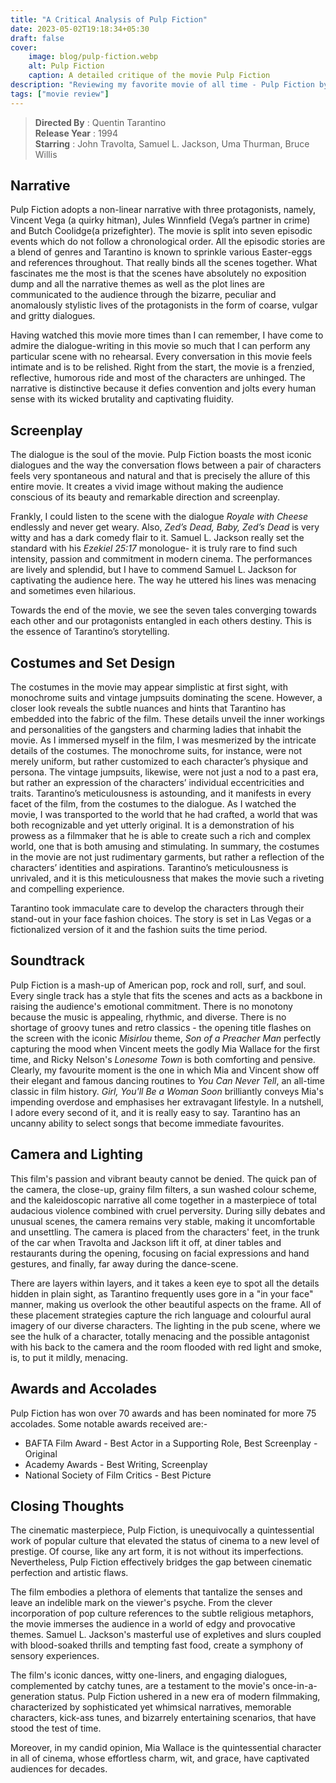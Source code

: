 ```yaml
---
title: "A Critical Analysis of Pulp Fiction"
date: 2023-05-02T19:18:34+05:30
draft: false
cover: 
    image: blog/pulp-fiction.webp
    alt: Pulp Fiction
    caption: A detailed critique of the movie Pulp Fiction 
description: "Reviewing my favorite movie of all time - Pulp Fiction by Quentin Tarantino starring John Travolta, Samuel L. Jackson, Uma Thurman, Bruce Willis."
tags: ["movie review"]
---
```


>**Directed By** : Quentin Tarantino  
>**Release Year** : 1994  
>**Starring** : John Travolta, Samuel L. Jackson, Uma Thurman, Bruce Willis

## Narrative

Pulp Fiction adopts a non-linear narrative with three protagonists, namely, Vincent Vega (a quirky hitman), Jules Winnfield (Vega’s partner in crime) and Butch Coolidge(a prizefighter). The movie is split into seven episodic events which do not follow a chronological order. All the episodic stories are a blend of genres and Tarantino is known to sprinkle various Easter-eggs and references throughout. That really binds all the scenes together. What fascinates me the most is that the scenes have absolutely no exposition dump and all the narrative themes as well as the plot lines are communicated to the audience through the bizarre, peculiar and anomalously stylistic lives of the protagonists in the form of coarse, vulgar and gritty dialogues.

Having watched this movie more times than I can remember, I have come to admire the dialogue-writing in this movie so much that I can perform any particular scene with no rehearsal. Every conversation in this movie feels intimate and is to be relished. Right from the start, the movie is a frenzied, reflective, humorous ride and most of the characters are unhinged. The narrative is distinctive because it defies convention and jolts every human sense with its wicked brutality and captivating fluidity.

## Screenplay

The dialogue is the soul of the movie. Pulp Fiction boasts the most iconic dialogues and the way the conversation flows between a pair of characters feels very spontaneous and natural and that is precisely the allure of this entire movie. It creates a vivid image without making the audience conscious of its beauty and remarkable direction and screenplay.

Frankly, I could listen to the scene with the dialogue *Royale with Cheese* endlessly and never get weary. Also, *Zed’s Dead, Baby, Zed’s Dead* is very witty and has a dark comedy flair to it. Samuel L. Jackson really set the standard with his *Ezekiel 25:17* monologue- it is truly rare to find such intensity, passion and commitment in modern cinema. The performances are lively and splendid, but I have to commend Samuel L. Jackson for captivating the audience here. The way he uttered his lines was menacing and sometimes even hilarious.

Towards the end of the movie, we see the seven tales converging towards each other and our protagonists entangled in each others destiny. This is the essence of Tarantino’s storytelling.

## Costumes and Set Design

The costumes in the movie may appear simplistic at first sight, with monochrome suits and vintage jumpsuits dominating the scene. However, a closer look reveals the subtle nuances and hints that Tarantino has embedded into the fabric of the film. These details unveil the inner workings and personalities of the gangsters and charming ladies that inhabit the movie. As I immersed myself in the film, I was mesmerized by the intricate details of the costumes. The monochrome suits, for instance, were not merely uniform, but rather customized to each character’s physique and persona. The vintage jumpsuits, likewise, were not just a nod to a past era, but rather an expression of the characters’ individual eccentricities and traits. Tarantino’s meticulousness is astounding, and it manifests in every facet of the film, from the costumes to the dialogue. As I watched the movie, I was transported to the world that he had crafted, a world that was both recognizable and yet utterly original. It is a demonstration of his prowess as a filmmaker that he is able to create such a rich and complex world, one that is both amusing and stimulating. In summary, the costumes in the movie are not just rudimentary garments, but rather a reflection of the characters’ identities and aspirations. Tarantino’s meticulousness is unrivaled, and it is this meticulousness that makes the movie such a riveting and compelling experience.

Tarantino took immaculate care to develop the characters through their stand-out in
your face fashion choices. The story is set in Las Vegas or a fictionalized version of it and
the fashion suits the time period.

## Soundtrack

Pulp Fiction is a mash-up of American pop, rock and roll, surf, and soul. Every single track has a style that fits the scenes and acts as a backbone in raising the audience's emotional commitment. There is no monotony because the music is appealing, rhythmic, and diverse. There is no shortage of groovy tunes and retro classics - the opening title flashes on the screen with the iconic *Misirlou* theme, *Son of a Preacher Man* perfectly capturing the mood when Vincent meets the godly Mia Wallace for the first time, and Ricky Nelson's *Lonesome Town* is both comforting and pensive.
Clearly, my favourite moment is the one in which Mia and Vincent show off their elegant and famous dancing routines to *You Can Never Tell*, an all-time classic in film history. *Girl, You'll Be a Woman Soon* brilliantly conveys Mia's impending overdose and emphasises her extravagant lifestyle. In a nutshell, I adore every second of it, and it is really easy to say. Tarantino has an uncanny ability to select songs that become immediate favourites.

## Camera and Lighting

This film's passion and vibrant beauty cannot be denied. The quick pan of the camera, the close-up, grainy film filters, a sun washed colour scheme, and the kaleidoscopic narrative all come together in a masterpiece of total audacious violence combined with cruel perversity. During silly debates and unusual scenes, the camera remains very stable, making it uncomfortable and unsettling. The camera is placed from the characters' feet, in the trunk of the car when Travolta and Jackson lift it off, at diner tables and restaurants during the opening, focusing on facial expressions and hand gestures, and finally, far away during the dance-scene.

There are layers within layers, and it takes a keen eye to spot all the details hidden in plain sight, as Tarantino frequently uses gore in a "in your face" manner, making us overlook the other beautiful aspects on the frame. All of these placement strategies capture the rich language and colourful aural imagery of our diverse characters. The lighting in the pub scene, where we see the hulk of a character, totally menacing and the possible antagonist with his back to the camera and the room flooded with red light and smoke, is, to put it mildly, menacing.

## Awards and Accolades

Pulp Fiction has won over 70 awards and has been nominated for more 75 accolades. Some notable awards received are:-

- BAFTA Film Award - Best Actor in a Supporting Role, Best Screenplay - Original
- Academy Awards - Best Writing, Screenplay
- National Society of Film Critics - Best Picture

## Closing Thoughts

The cinematic masterpiece, Pulp Fiction, is unequivocally a quintessential work of popular culture that elevated the status of cinema to a new level of prestige. Of course, like any art form, it is not without its imperfections. Nevertheless, Pulp Fiction effectively bridges the gap between cinematic perfection and artistic flaws.

The film embodies a plethora of elements that tantalize the senses and leave an indelible mark on the viewer's psyche. From the clever incorporation of pop culture references to the subtle religious metaphors, the movie immerses the audience in a world of edgy and provocative themes. Samuel L. Jackson's masterful use of expletives and slurs coupled with blood-soaked thrills and tempting fast food, create a symphony of sensory experiences.

The film's iconic dances, witty one-liners, and engaging dialogues, complemented by catchy tunes, are a testament to the movie's once-in-a-generation status. Pulp Fiction ushered in a new era of modern filmmaking, characterized by sophisticated yet whimsical narratives, memorable characters, kick-ass tunes, and bizarrely entertaining scenarios, that have stood the test of time.

Moreover, in my candid opinion, Mia Wallace is the quintessential character in all of cinema, whose effortless charm, wit, and grace, have captivated audiences for decades.
